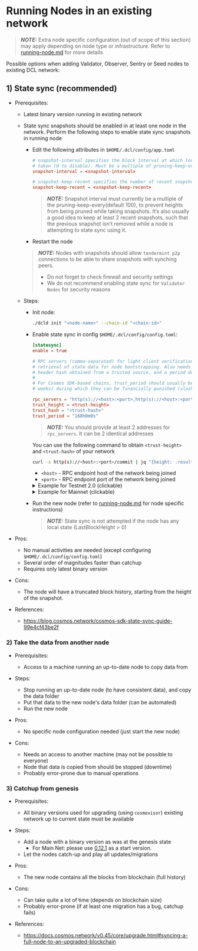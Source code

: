 # Running Nodes in an existing network

> **_NOTE:_** Extra node specific configuration (out of scope of this section) may apply depending on node type or infrastructure.
> Refer to [running-node.md](../running-node.md) for more details

Possible options when adding Validator, Observer, Sentry or Seed nodes to existing DCL network:

## 1) State sync (recommended)

- Prerequisites:
  - Latest binary version running in existing network
  - State sync snapshots should be enabled in at least one node in the network.
  Perform the following steps to enable state sync snapshots in running node

    - Edit the following attributes in `$HOME/.dcl/config/app.toml`

      ```toml
      # snapshot-interval specifies the block interval at which local state sync snapshots are
      # taken (0 to disable). Must be a multiple of pruning-keep-every.
      snapshot-interval = <snapshot-interval>

      # snapshot-keep-recent specifies the number of recent snapshots to keep and serve (0 to keep all).
      snapshot-keep-recent = <snapshot-keep-recent>
      ```

      > **_NOTE:_** Snapshot interval must currently be a multiple of the pruning-keep-every(default 100), to prevent heights from being pruned while taking snapshots.
      > It’s also usually a good idea to keep at least 2 recent snapshots, such that the previous snapshot isn’t removed while a node is attempting to state sync using it.

    - Restart the node

    > **_NOTE:_** Nodes with snapshots should allow `tendermint p2p` connections to be able to share snapshots with synching peers.
    >
    > - Do not forget to check firewall and security settings
    > - We do not recommend enabling state sync for `Validator Nodes` for security reasons

  - Steps:
    - Init node:

      ```bash
      ./dcld init "<node-name>" --chain-id "<chain-id>"
      ```

    - Enable state sync in config `$HOME/.dcl/config/config.toml`:

      ```toml
      [statesync]
      enable = true

      # RPC servers (comma-separated) for light client verification of the synced state machine and
      # retrieval of state data for node bootstrapping. Also needs a trusted height and corresponding
      # header hash obtained from a trusted source, and a period during which validators can be trusted.
      #
      # For Cosmos SDK-based chains, trust_period should usually be about 2/3 of the unbonding time (~2
      # weeks) during which they can be financially punished (slashed) for misbehavior.

      rpc_servers = "http(s)://<host>:<port>,http(s)://<host>:<port>"
      trust_height = <trust-height>
      trust_hash = "<trust-hash>"
      trust_period = "168h0m0s"
      ```

      > **_NOTE:_**  You should provide at least 2 addresses for `rpc_servers`. It can be 2 identical addresses

      You can use the following command to obtain `<trust-height>` and `<trust-hash>` of your network

      ```bash
      curl -s http(s)://<host>:<port>/commit | jq "{height: .result.signed_header.header.height, hash: .result.signed_header.commit.block_id.hash}"
      ```

      - `<host>` - RPC endpoint host of the network being joined
      - `<port>` - RPC endpoint port of the network being joined

      <details>
      <summary>Example for Testnet 2.0 (clickable) </summary>
      
      ```yaml
      config:
        statesync:
          enable: true
          rpc_servers: "https://on.test-net.dcl.csa-iot.org:26657,https://on.test-net.dcl.csa-iot.org:26657"
      ```
      
      </details>
      
      <details>
      <summary>Example for Mainnet (clickable) </summary>
      
      ```yaml
      config:
        statesync:
          enable: true
          rpc_servers: "https://on.dcl.csa-iot.org:26657,https://on.dcl.csa-iot.org:26657"
      ```
      </details>
  
    - Run the new node (refer to [running-node.md](../running-node.md) for node specific instructions)

      > **_NOTE:_** State sync is not attempted if the node has any local state (LastBlockHeight > 0)

- Pros:
  - No manual activities are needed (except configuring `$HOME/.dcl/config/config.toml`)
  - Several order of magnitudes faster than catchup
  - Requires only latest binary version

- Cons:
  - The node will have a truncated block history, starting from the height of the snapshot.

- References:
  - <https://blog.cosmos.network/cosmos-sdk-state-sync-guide-99e4cf43be2f>

### 2) Take the data from another node

- Prerequisites:
  - Access to a machine running an up-to-date node to copy data from

- Steps:
  - Stop running an up-to-date node (to have consistent data), and copy the data folder
  - Put that data to the new node's data folder (can be automated)
  - Run the new node

- Pros:
  - No specific node configuration needed (just start the new node)

- Cons:
  - Needs an access to another machine (may not be possible to everyone)
  - Node that data is copied from should be stopped (downtime)
  - Probably error-prone due to manual operations

### 3) Catchup from genesis

- Prerequisites:
  - All binary versions used for upgrading (using `cosmovisor`) existing network up to current state must be available
- Steps:
  - Add a node with a binary version as was at the genesis state
    - For Main Net: please use [0.12.1](https://github.com/zigbee-alliance/distributed-compliance-ledger/releases/tag/v0.12.1) as a start version.
  - Let the nodes catch-up and play all updates/migrations

- Pros:
  - The new node contains all the blocks from blockchain (full history)

- Cons:
  - Can take quite a lot of time (depends on blockchain size)
  - Probably error-prone (if at least one migration has a bug, catchup fails)

- References:
  - <https://docs.cosmos.network/v0.45/core/upgrade.html#syncing-a-full-node-to-an-upgraded-blockchain>
